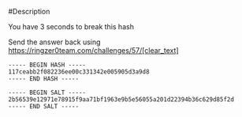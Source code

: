 #Description

You have 3 seconds to break this hash

Send the answer back using https://ringzer0team.com/challenges/57/[clear_text] 

```
----- BEGIN HASH -----
117ceabb2f082236ee00c331342e005905d3a9d8
----- END HASH -----

----- BEGIN SALT -----
2b56539e12971e78915f9aa71bf1963e9b5e56055a201d22394b36c629d85f2d
----- END SALT -----
```